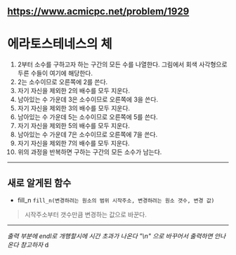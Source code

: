 https://www.acmicpc.net/problem/1929
---
# 에라토스테네스의 체
1. 2부터 소수를 구하고자 하는 구간의 모든 수를 나열한다. 그림에서 회색 사각형으로 두른 수들이 여기에 해당한다.
2. 2는 소수이므로 오른쪽에 2를 쓴다.
3. 자기 자신을 제외한 2의 배수를 모두 지운다.
4. 남아있는 수 가운데 3은 소수이므로 오른쪽에 3을 쓴다.
5. 자기 자신을 제외한 3의 배수를 모두 지운다.
6. 남아있는 수 가운데 5는 소수이므로 오른쪽에 5를 쓴다.
7. 자기 자신을 제외한 5의 배수를 모두 지운다.
8. 남아있는 수 가운데 7은 소수이므로 오른쪽에 7을 쓴다.
9. 자기 자신을 제외한 7의 배수를 모두 지운다.
10. 위의 과정을 반복하면 구하는 구간의 모든 소수가 남는다.
---
## 새로 알게된 함수
* fill_n
`fill_n(변경하려는 원소의 범위 시작주소, 변경하려는 원소 갯수, 변경 값)`
> 시작주소부터 갯수만큼 변경하는 값으로 바꾼다.
---
*출력 부분에 endl로 개행할시에 시간 초과가 나온다 "\n" 으로 바꾸어서 출력하면 안나온다 참고하자*
d
